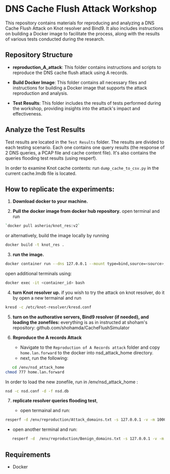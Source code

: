 
# DNS Cache Flush Attack Workshop

This repository contains materials for reproducing and analyzing a DNS Cache Flush Attack on Knot resolver and Bind9.
It also includes instructions on building a Docker image to facilitate the process, along with the results of various tests conducted during the research.


## Repository Structure

- **reproduction_A_attack**: This folder contains instructions and scripts to reproduce the DNS cache flush attack using A records.
  
- **Build Docker Image**: This folder contains all necessary files and instructions for building a Docker image that supports the attack reproduction and analysis.

- **Test Results**: This folder includes the results of tests performed during the workshop, providing insights into the attack's impact and effectiveness.


 ## Analyze the Test Results
   Test results are located in the `Test Results` folder.
   The results are divided to each testing scenario.
   Each one contains one query results (the response of 2 DNS queries, a PCAP file and cache content file). 
   It's also contains the queries flooding test results (using resperf).  

   In order to examine Knot cache contents:
   run `dump_cache_to_csv.py` in the current cache.lmdb file is located.


## How to replicate the experiments: 

1. **Download docker to your machine.** 

2. **Pull the docker image from docker hub repository.**
   open terminal and run 
```bash
`docker pull asherio/knot_res:v2`
```

   or alternatively, build the image locally by running
```bash
docker build -t knot_res .
```

3. **run the image.**
```bash
docker container run --dns 127.0.0.1 --mount type=bind,source=<source>,target=/app -it asherio/knot_res:v2 /bin/bash
```
open additional terminals using:
```bash
docker exec -it <container_id> bash
```

4. **turn Knot resolver up.**
 if you wish to try the attack on knot resolver, 
 do it by open a new termainal and run
```bash
kresd -c /etc/knot-resolver/kresd.conf
``` 

5. **turn on the authorative servers, Bind9 resolver (if needed), and loading the zonefiles:**
  everything is as in instructed at shoham's repository: github.com/shohamda/CacheFlushSimulator

6. **Reproduce the A records Attack**
   - Navigate to the `Reproduction of A Records attack` folder and copy `home.lan.forward` to the docker into nsd_attack_home directory. 
   - next, run the following:
```bash
   cd /env/nsd_attack_home
chmod 777 home.lan.forward
   ``` 

In order to load the new zonefile, run in /env/nsd_attack_home :
```bash
nsd -c nsd.conf -d -f nsd.db
```

7. **replicate resolver queries flooding test**, 

   - open termainal and run:
```bash
resperf -d /env/reproduction/Attack_domains.txt -s 127.0.0.1 -v -m 10000 -C 1000 -q 640000 -r 0 -c 100 -R
```
   - open another terminal and run:
```bash
   resperf -d  /env/reproduction/Benign_domains.txt -s 127.0.0.1 -v -m 100 -C 1000 -q 640000 -r 0 -c 100 -R
```

## Requirements
- Docker








